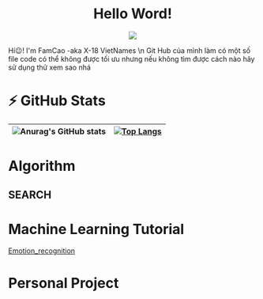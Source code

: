
<div align="center" >
    <h1>  Hello Word! </h1>
</div>


<p align="center">
    <img src="https://media2.giphy.com/media/gjrYDwbjnK8x36xZIO/giphy.gif?cid=ecf05e473h2ld3jqhwcjj2e6gj2k8ovy1t9qr7ub6rq8uegk&rid=giphy.gif&ct=s">
</p>

Hí😉! I'm FamCao -aka X-18 VietNames \n
Git Hub của mình làm có một số  file code có thể không được tối ưu nhưng nếu không tìm được cách nào hãy sử dụng thử xem sao nhá



# ⚡ GitHub Stats
![Anurag's GitHub stats](https://github-readme-stats.vercel.app/api?username=Coder-C18&show_icons=true&theme=radical)|[![Top Langs](https://github-readme-stats.vercel.app/api/top-langs/?username=Coder-C18&langs_count=3&theme=radical)](https://github.com/anuraghazra/github-readme-stats)
|:------------:|:-------------:|
# Algorithm
## SEARCH

# Machine Learning Tutorial

[Emotion_recognition](https://github.com/Coder-C18/Emotion_recognition)

# Personal Project
